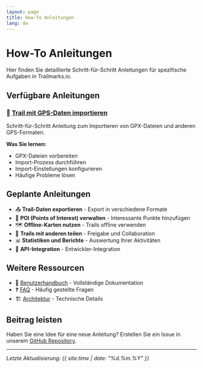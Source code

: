 ```yaml
---
layout: page
title: How-To Anleitungen
lang: de
---
```


# How-To Anleitungen

Hier finden Sie detaillierte Schritt-für-Schritt Anleitungen für spezifische Aufgaben in Trailmarks.io.

## Verfügbare Anleitungen

### 📁 [Trail mit GPS-Daten importieren](import-gps-data)
Schritt-für-Schritt Anleitung zum Importieren von GPX-Dateien und anderen GPS-Formaten.

**Was Sie lernen:**
- GPX-Dateien vorbereiten
- Import-Prozess durchführen
- Import-Einstellungen konfigurieren
- Häufige Probleme lösen

## Geplante Anleitungen

- 📤 **Trail-Daten exportieren** - Export in verschiedene Formate
- 📍 **POI (Points of Interest) verwalten** - Interessante Punkte hinzufügen
- 🗺️ **Offline-Karten nutzen** - Trails offline verwenden
- 👥 **Trails mit anderen teilen** - Freigabe und Collaboration
- 📊 **Statistiken und Berichte** - Auswertung Ihrer Aktivitäten
- 🔧 **API-Integration** - Entwickler-Integration

## Weitere Ressourcen

- 📖 [Benutzerhandbuch](/user-guide/) - Vollständige Dokumentation
- ❓ [FAQ](/faq/) - Häufig gestellte Fragen
- 🏗️ [Architektur](/architecture/) - Technische Details

## Beitrag leisten

Haben Sie eine Idee für eine neue Anleitung? Erstellen Sie ein Issue in unserem [GitHub Repository](https://github.com/trailmarks-io/docs/issues).

---

*Letzte Aktualisierung: {{ site.time | date: "%d.%m.%Y" }}*
